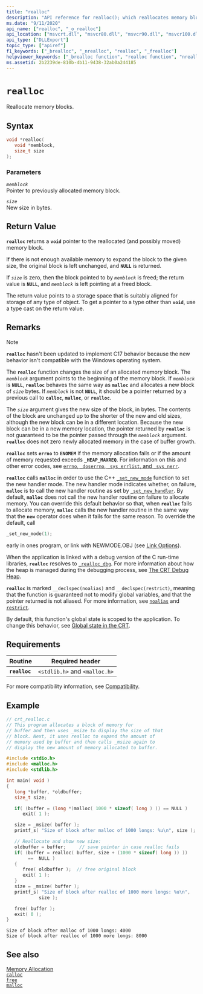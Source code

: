 ```yaml
---
title: "realloc"
description: "API reference for realloc(); which reallocates memory blocks."
ms.date: "9/11/2020"
api_name: ["realloc", "_o_realloc"]
api_location: ["msvcrt.dll", "msvcr80.dll", "msvcr90.dll", "msvcr100.dll", "msvcr100_clr0400.dll", "msvcr110.dll", "msvcr110_clr0400.dll", "msvcr120.dll", "msvcr120_clr0400.dll", "ucrtbase.dll", "api-ms-win-crt-heap-l1-1-0.dll", "api-ms-win-crt-private-l1-1-0.dll"]
api_type: ["DLLExport"]
topic_type: ["apiref"]
f1_keywords: ["_brealloc", "_nrealloc", "realloc", "_frealloc"]
helpviewer_keywords: ["_brealloc function", "realloc function", "nrealloc function", "frealloc function", "_nrealloc function", "memory blocks, reallocating", "memory, reallocating", "_frealloc function", "reallocate memory blocks"]
ms.assetid: 2b2239de-810b-4b11-9438-32ab0a244185
---
```

# `realloc`

Reallocate memory blocks.

## Syntax

```C
void *realloc(
   void *memblock,
   size_t size
);
```

### Parameters

*`memblock`*\
Pointer to previously allocated memory block.

*`size`*\
New size in bytes.

## Return Value

**`realloc`** returns a **`void`** pointer to the reallocated (and possibly moved) memory block.

If there is not enough available memory to expand the block to the given size, the original block is left unchanged, and **`NULL`** is returned.

If *`size`* is zero, then the block pointed to by *`memblock`* is freed; the return value is **`NULL`**, and *`memblock`* is left pointing at a freed block.

The return value points to a storage space that is suitably aligned for storage of any type of object. To get a pointer to a type other than **`void`**, use a type cast on the return value.

## Remarks

> [!NOTE]
> **`realloc`** hasn't been updated to implement C17 behavior because the new behavior isn't compatible with the Windows operating system.

The **`realloc`** function changes the size of an allocated memory block. The *`memblock`* argument points to the beginning of the memory block. If *`memblock`* is **`NULL`**, **`realloc`** behaves the same way as **`malloc`** and allocates a new block of *`size`* bytes. If *`memblock`* is not **`NULL`**, it should be a pointer returned by a previous call to **`calloc`**, **`malloc`**, or **`realloc`**.

The *`size`* argument gives the new size of the block, in bytes. The contents of the block are unchanged up to the shorter of the new and old sizes, although the new block can be in a different location. Because the new block can be in a new memory location, the pointer returned by **`realloc`** is not guaranteed to be the pointer passed through the *`memblock`* argument. **`realloc`** does not zero newly allocated memory in the case of buffer growth.

**`realloc`** sets **`errno`** to **`ENOMEM`** if the memory allocation fails or if the amount of memory requested exceeds **`_HEAP_MAXREQ`**. For information on this and other error codes, see [`errno`, `_doserrno`, `_sys_errlist`, and `_sys_nerr`](../../c-runtime-library/errno-doserrno-sys-errlist-and-sys-nerr.md).

**`realloc`** calls **`malloc`** in order to use the C++ [`_set_new_mode`](set-new-mode.md) function to set the new handler mode. The new handler mode indicates whether, on failure, **`malloc`** is to call the new handler routine as set by [`_set_new_handler`](set-new-handler.md). By default, **`malloc`** does not call the new handler routine on failure to allocate memory. You can override this default behavior so that, when **`realloc`** fails to allocate memory, **`malloc`** calls the new handler routine in the same way that the **`new`** operator does when it fails for the same reason. To override the default, call

```C
_set_new_mode(1);
```

early in ones program, or link with NEWMODE.OBJ (see [Link Options](../../c-runtime-library/link-options.md)).

When the application is linked with a debug version of the C run-time libraries, **`realloc`** resolves to [`_realloc_dbg`](realloc-dbg.md). For more information about how the heap is managed during the debugging process, see [The CRT Debug Heap](/visualstudio/debugger/crt-debug-heap-details).

**`realloc`** is marked `__declspec(noalias)` and `__declspec(restrict)`, meaning that the function is guaranteed not to modify global variables, and that the pointer returned is not aliased. For more information, see [`noalias`](../../cpp/noalias.md) and [`restrict`](../../cpp/restrict.md).

By default, this function's global state is scoped to the application. To change this behavior, see [Global state in the CRT](../global-state.md).

## Requirements

|Routine|Required header|
|-------------|---------------------|
|**`realloc`**|`<stdlib.h>` and `<malloc.h>`|

For more compatibility information, see [Compatibility](../../c-runtime-library/compatibility.md).

## Example

```C
// crt_realloc.c
// This program allocates a block of memory for
// buffer and then uses _msize to display the size of that
// block. Next, it uses realloc to expand the amount of
// memory used by buffer and then calls _msize again to
// display the new amount of memory allocated to buffer.

#include <stdio.h>
#include <malloc.h>
#include <stdlib.h>

int main( void )
{
   long *buffer, *oldbuffer;
   size_t size;

   if( (buffer = (long *)malloc( 1000 * sizeof( long ) )) == NULL )
      exit( 1 );

   size = _msize( buffer );
   printf_s( "Size of block after malloc of 1000 longs: %u\n", size );

   // Reallocate and show new size:
   oldbuffer = buffer;     // save pointer in case realloc fails
   if( (buffer = realloc( buffer, size + (1000 * sizeof( long )) ))
        ==  NULL )
   {
      free( oldbuffer );  // free original block
      exit( 1 );
   }
   size = _msize( buffer );
   printf_s( "Size of block after realloc of 1000 more longs: %u\n",
            size );

   free( buffer );
   exit( 0 );
}
```

```Output
Size of block after malloc of 1000 longs: 4000
Size of block after realloc of 1000 more longs: 8000
```

## See also

[Memory Allocation](../../c-runtime-library/memory-allocation.md)\
[`calloc`](calloc.md)\
[`free`](free.md)\
[`malloc`](malloc.md)
